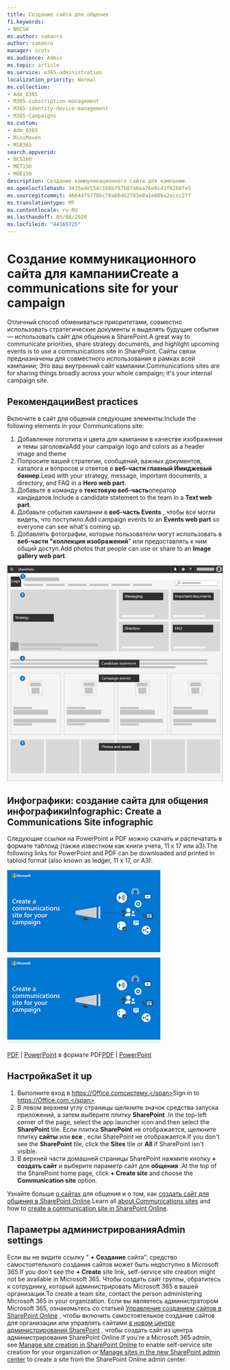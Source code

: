 ```yaml
---
title: Создание сайта для общения
f1.keywords:
- NOCSH
ms.author: samanro
author: samanro
manager: scotv
ms.audience: Admin
ms.topic: article
ms.service: o365-administration
localization_priority: Normal
ms.collection:
- Adm_O365
- M365-subscription-management
- M365-identity-device-management
- M365-Campaigns
ms.custom:
- Adm_O365
- MiniMaven
- MSB365
search.appverid:
- BCS160
- MET150
- MOE150
description: Создание коммуникационного сайта для кампании.
ms.openlocfilehash: 3435ede554c16bb787b87a6ea76e0c41f62b8fe5
ms.sourcegitcommit: 46644f9778bc70ab6d62783e0a1e60ba2eccc27f
ms.translationtype: MT
ms.contentlocale: ru-RU
ms.lasthandoff: 05/08/2020
ms.locfileid: "44165725"
---
```

# <a name="create-a-communications-site-for-your-campaign"></a><span data-ttu-id="21ec0-103">Создание коммуникационного сайта для кампании</span><span class="sxs-lookup"><span data-stu-id="21ec0-103">Create a communications site for your campaign</span></span>

<span data-ttu-id="21ec0-104">Отличный способ обмениваться приоритетами, совместно использовать стратегические документы и выделять будущие события — использовать сайт для общения в SharePoint.</span><span class="sxs-lookup"><span data-stu-id="21ec0-104">A great way to communicate priorities, share strategy documents, and highlight upcoming events is to use a communications site in SharePoint.</span></span> <span data-ttu-id="21ec0-105">Сайты связи предназначены для совместного использования в рамках всей кампании; Это ваш внутренний сайт кампании.</span><span class="sxs-lookup"><span data-stu-id="21ec0-105">Communications sites are for sharing things broadly across your whole campaign; it's your internal campaign site.</span></span>

## <a name="best-practices"></a><span data-ttu-id="21ec0-106">Рекомендации</span><span class="sxs-lookup"><span data-stu-id="21ec0-106">Best practices</span></span>

<span data-ttu-id="21ec0-107">Включите в сайт для общения следующие элементы:</span><span class="sxs-lookup"><span data-stu-id="21ec0-107">Include the following elements in your Communications site:</span></span>

1. <span data-ttu-id="21ec0-108">Добавление логотипа и цвета для кампании в качестве изображения и темы заголовка</span><span class="sxs-lookup"><span data-stu-id="21ec0-108">Add your campaign logo and colors as a header image and theme</span></span>
2. <span data-ttu-id="21ec0-109">Попросите вашей стратегии, сообщений, важных документов, каталога и вопросов и ответов в **веб-части главный Имиджевый баннер**.</span><span class="sxs-lookup"><span data-stu-id="21ec0-109">Lead with your strategy, message, important documents, a directory, and FAQ in a **Hero web part**.</span></span>
3. <span data-ttu-id="21ec0-110">Добавьте в команду в **текстовую веб-часть**оператор кандидатов.</span><span class="sxs-lookup"><span data-stu-id="21ec0-110">Include a candidate statement to the team in a **Text web part**.</span></span>
4. <span data-ttu-id="21ec0-111">Добавьте события кампании в **веб-часть Events** , чтобы все могли видеть, что поступило.</span><span class="sxs-lookup"><span data-stu-id="21ec0-111">Add campaign events to an **Events web part** so everyone can see what's coming up.</span></span>
5. <span data-ttu-id="21ec0-112">Добавлять фотографии, которые пользователи могут использовать в **веб-части "коллекция изображений**" или предоставлять к ним общий доступ.</span><span class="sxs-lookup"><span data-stu-id="21ec0-112">Add photos that people can use or share to an **Image gallery web part**.</span></span>

![Схема страницы "связь SharePoint" с пространством для распространенных элементов, которые потребуются в кампании](../media/m365-democracy-comms-site.png)

## <a name="infographic-create-a-communications-site-infographic"></a><span data-ttu-id="21ec0-114">Инфографики: создание сайта для общения инфографики</span><span class="sxs-lookup"><span data-stu-id="21ec0-114">Infographic: Create a Communications Site infographic</span></span> 
<span data-ttu-id="21ec0-115">Следующие ссылки на PowerPoint и PDF можно скачать и распечатать в формате таблоид (также известном как книги учета, 11 x 17 или a3).</span><span class="sxs-lookup"><span data-stu-id="21ec0-115">The following links for PowerPoint and PDF can be downloaded and printed in tabloid format (also known as ledger, 11 x 17, or A3).</span></span>

<span data-ttu-id="21ec0-116">[![Изображение для инфографикиного сайта для общения](../media/M365-Campaigns-CreateCommunicationSite-358-201.png)](downloads/M365CampaignsCreateCommunicationSite.pdf)</span><span class="sxs-lookup"><span data-stu-id="21ec0-116">[![Image for communications site infographic](../media/M365-Campaigns-CreateCommunicationSite-358-201.png)](downloads/M365CampaignsCreateCommunicationSite.pdf)</span></span>

<span data-ttu-id="21ec0-117">[PDF](downloads/M365CampaignsCreateCommunicationSite.pdf) | [PowerPoint](https://github.com/MicrosoftDocs/microsoft-365-docs-pr/raw/live/m365-democracy/microsoft-365/campaigns/downloads/M365CampaignsCreateCommunicationSite.pptx) в формате PDF</span><span class="sxs-lookup"><span data-stu-id="21ec0-117">[PDF](downloads/M365CampaignsCreateCommunicationSite.pdf) | [PowerPoint](https://github.com/MicrosoftDocs/microsoft-365-docs-pr/raw/live/m365-democracy/microsoft-365/campaigns/downloads/M365CampaignsCreateCommunicationSite.pptx)</span></span>


## <a name="set-it-up"></a><span data-ttu-id="21ec0-118">Настройка</span><span class="sxs-lookup"><span data-stu-id="21ec0-118">Set it up</span></span>

1. <span data-ttu-id="21ec0-119">Выполните вход в https://Office.comсистему.</span><span class="sxs-lookup"><span data-stu-id="21ec0-119">Sign in to https://Office.com.</span></span>
2. <span data-ttu-id="21ec0-120">В левом верхнем углу страницы щелкните значок средства запуска приложений, а затем выберите плитку **SharePoint** .</span><span class="sxs-lookup"><span data-stu-id="21ec0-120">In the top-left corner of the page, select the app launcher icon and then select the **SharePoint** tile.</span></span> <span data-ttu-id="21ec0-121">Если плитка **SharePoint** не отображается, щелкните плитку **сайты** или **все** , если SharePoint не отображается.</span><span class="sxs-lookup"><span data-stu-id="21ec0-121">If you don't see the **SharePoint** tile, click the **Sites** tile or **All** if SharePoint isn't visible.</span></span>
3. <span data-ttu-id="21ec0-122">В верхней части домашней страницы SharePoint нажмите кнопку **+ создать сайт** и выберите параметр сайт для **общения** .</span><span class="sxs-lookup"><span data-stu-id="21ec0-122">At the top of the SharePoint home page, click **+ Create site** and choose the **Communication site** option.</span></span>

<span data-ttu-id="21ec0-123">Узнайте больше [о сайтах](https://support.office.com/article/What-is-a-SharePoint-communication-site-94A33429-E580-45C3-A090-5512A8070732) для общения и о том, как [создать сайт для общения в SharePoint Online](https://support.microsoft.com/en-us/office/create-a-communication-site-in-sharepoint-online-7fb44b20-a72f-4d2c-9173-fc8f59ba50eb).</span><span class="sxs-lookup"><span data-stu-id="21ec0-123">Learn all [about Communications sites](https://support.office.com/article/What-is-a-SharePoint-communication-site-94A33429-E580-45C3-A090-5512A8070732) and how to [create a communication site in SharePoint Online](https://support.microsoft.com/en-us/office/create-a-communication-site-in-sharepoint-online-7fb44b20-a72f-4d2c-9173-fc8f59ba50eb).</span></span>


## <a name="admin-settings"></a><span data-ttu-id="21ec0-124">Параметры администрирования</span><span class="sxs-lookup"><span data-stu-id="21ec0-124">Admin settings</span></span>

<span data-ttu-id="21ec0-125">Если вы не видите ссылку " **+ Создание** сайта", средство самостоятельного создания сайтов может быть недоступно в Microsoft 365.</span><span class="sxs-lookup"><span data-stu-id="21ec0-125">If you don't see the **+ Create** site link, self-service site creation might not be available in Microsoft 365.</span></span> <span data-ttu-id="21ec0-126">Чтобы создать сайт группы, обратитесь к сотруднику, который администрировать Microsoft 365 в вашей организации.</span><span class="sxs-lookup"><span data-stu-id="21ec0-126">To create a team site, contact the person administering Microsoft 365 in your organization.</span></span> <span data-ttu-id="21ec0-127">Если вы являетесь администратором Microsoft 365, ознакомьтесь со статьей [Управление созданием сайтов в SharePoint Online](https://docs.microsoft.com/sharepoint/manage-site-creation) , чтобы включить самостоятельное создание сайтов для организации или управлять сайтами [в новом центре администрирования SharePoint](https://docs.microsoft.com/sharepoint/manage-sites-in-new-admin-center) , чтобы создать сайт из центра администрирования SharePoint Online.</span><span class="sxs-lookup"><span data-stu-id="21ec0-127">If you're a Microsoft 365 admin, see [Manage site creation in SharePoint Online](https://docs.microsoft.com/sharepoint/manage-site-creation) to enable self-service site creation for your organization or [Manage sites in the new SharePoint admin center](https://docs.microsoft.com/sharepoint/manage-sites-in-new-admin-center) to create a site from the SharePoint Online admin center.</span></span>
  
